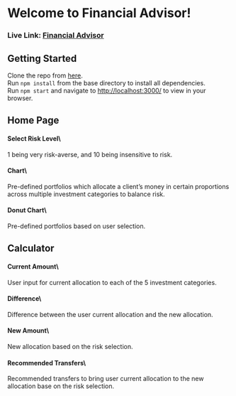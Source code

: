 # Welcome to Financial Advisor!
### Live Link: [Financial Advisor](https://wyl-reacjs-challenge-c.herokuapp.com/)

## Getting Started
Clone the repo from [here](https://github.com/wylin94/ReactJS-Challenge-C).\
Run `npm install` from the base directory to install all dependencies.\
Run `npm start` and navigate to [http://localhost:3000/](http://localhost:3000/) to view in your browser.

## Home Page
#### Select Risk Level\
1 being very risk-averse, and 10 being insensitive to risk.
#### Chart\
Pre-defined portfolios which allocate a client’s money in certain proportions across multiple investment categories to balance risk.
#### Donut Chart\
Pre-defined portfolios based on user selection.

## Calculator
#### Current Amount\
User input for current allocation to each of the 5 investment categories.
#### Difference\
Difference between the user current allocation and the new allocation.
#### New Amount\
New allocation based on the risk selection.
#### Recommended Transfers\
Recommended transfers to bring user current allocation to the new allocation base on the risk selection.
